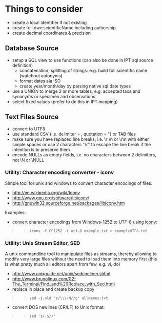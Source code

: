 

# Things to consider #
  * create a local identifier if not existing
  * create full dwc:scientificName including authorship
  * create decimal coordinates & precision

## Database Source ##
  * setup a SQL view to use functions (can also be done in IPT sql source definition)
    * concatenation, splitting of strings: e.g. build full scientific name (watchout autonyms)
    * format dates ala ISO
    * create year/month/day by parsing native sql date types
  * use a UNION to merge 2 or more tables, e.g. accepted taxa and synonyms or specimen and observations
  * select fixed values (prefer to do this in IPT mapping)

## Text Files Source ##
  * convert to UTF8
  * use standard CSV (i.e. delimiter = , quotation = ") or TAB files
  * make sure you have replaced line breaks, i.e. \r \n or \r\n with either simple spaces or use 2 characters "\r" to escape the line break if the intention is to preserve them
  * encode NULLs as empty fields, i.e. no characters between 2 delimiters, not \N or \NULL

### Utility: Character encoding converter - iconv ###
Simple tool for unix and windows to convert character encodings of files.
  * http://en.wikipedia.org/wiki/Iconv
  * http://www.gnu.org/software/libiconv/
  * http://gnuwin32.sourceforge.net/packages/libiconv.htm

Examples:
  * convert character encodings from Windows-1252 to UTF-8 using [iconv](http://unixhelp.ed.ac.uk/CGI/man-cgi?iconv):
> > `iconv -f CP1252 -t utf-8 example.txt > exampleUTF8.txt`

### Utility: Unix Stream Editor,  SED ###
A unix commandline tool to manipulate files as streams, thereby allowing to modify very large files without the need to load them into memory first (this is what pretty much all editors apart from few, e.g. vi, do)

  * http://www.unixguide.net/unix/sedoneliner.shtml
  * http://www.brunolinux.com/02-The_Terminal/Find_and%20Replace_with_Sed.html
  * replace in place and create backup copy
> > `sed -i.old "s/\\\\N//g" allNames.txt`
  * convert DOS newlines (CR/LF) to Unix format:
> > `sed 's/.$//'`